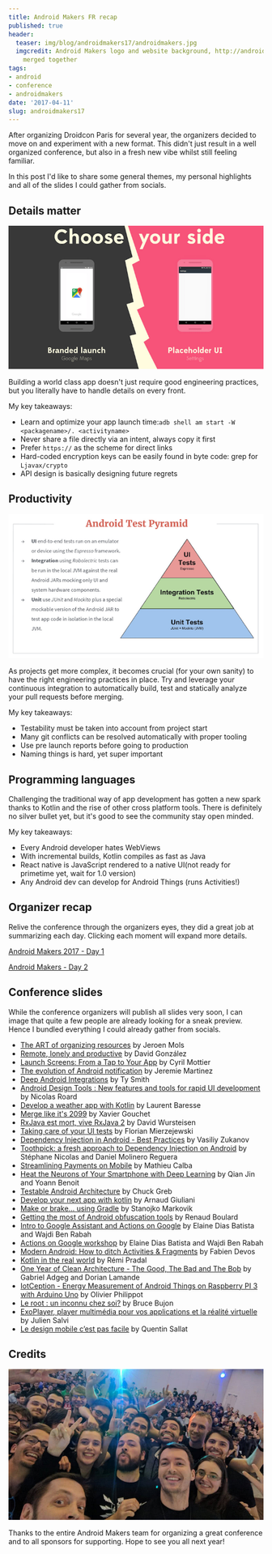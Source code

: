 ```yaml
---
title: Android Makers FR recap
published: true
header:
  teaser: img/blog/androidmakers17/androidmakers.jpg
  imgcredit: Android Makers logo and website background, http://androidmakers.fr/,
    merged together
tags:
- android
- conference
- androidmakers
date: '2017-04-11'
slug: androidmakers17
---
```


After organizing Droidcon Paris for several year, the organizers decided to move on and experiment with a new format. This didn't just result in a well organized conference, but also in a fresh new vibe whilst still feeling familiar.

In this post I'd like to share some general themes, my personal highlights and all of the slides I could gather from socials.

## Details matter
![Make sure your app doesn't launch with a blank screen](launchscreen.png)

Building a world class app doesn't just require good engineering practices, but you literally have to handle details on every front.

My key takeaways:

- Learn and optimize your app launch time:`adb shell am start -W <packagename>/. <activityname>`
- Never share a file directly via an intent, always copy it first
- Prefer `https://` as the scheme for direct links
- Hard-coded encryption keys can be easily found in byte code: grep for `Ljavax/crypto`
- API design is basically designing future regrets

## Productivity
![The Android testing pyramid](testingpyramid.png)

As projects get more complex, it becomes crucial (for your own sanity) to have the right engineering practices in place. Try and leverage your continuous integration to automatically build, test and statically analyze your pull requests before merging.

My key takeaways:

- Testability must be taken into account from project start
- Many git conflicts can be resolved automatically with proper tooling
- Use pre launch reports before going to production
- Naming things is hard, yet super important

## Programming languages
Challenging the traditional way of app development has gotten a new spark thanks to Kotlin and the rise of other cross platform tools. There is definitely no silver bullet yet, but it's good to see the community stay open minded.

My key takeaways:

- Every Android developer hates WebViews
- With incremental builds, Kotlin compiles as fast as Java
- React native is JavaScript rendered to a native UI(not ready for primetime yet, wait for 1.0 version)
- Any Android dev can develop for Android Things (runs Activities!)

## Organizer recap
Relive the conference through the organizers eyes, they did a great job at summarizing each day. Clicking each moment will expand more details.

<a class="twitter-moment" href="https://twitter.com/i/moments/851372466341629952?limit=3">Android Makers 2017 - Day 1</a> <script async src="//platform.twitter.com/widgets.js" charset="utf-8"></script>

<a class="twitter-moment" href="https://twitter.com/i/moments/851650664644194304?limit=3">Android Makers - Day 2</a> <script async src="//platform.twitter.com/widgets.js" charset="utf-8"></script>

## Conference slides
While the conference organizers will publish all slides very soon, I can image that quite a few people are already looking for a sneak preview. Hence I bundled everything I could already gather from socials.

- [The ART of organizing resources](https://speakerdeck.com/jeroenmols/the-art-of-organizing-resources) by Jeroen Mols
- [Remote, lonely and productive](https://speakerdeck.com/malmstein/remote-and-lonely) by David González
- [Launch Screens: From a Tap to Your App](https://speakerdeck.com/cyrilmottier/launch-screens-from-a-tap-to-your-app) by Cyril Mottier
- [The evolution of Android notification](https://speakerdeck.com/jeremiemartinez/the-evolution-of-android-notification) by Jeremie Martinez
- [Deep Android Integrations](https://speakerdeck.com/tysmith/deep-android-integrations) by Ty Smith
- [Android Design Tools : New features and tools for rapid UI development](https://speakerdeck.com/camaelon/android-design-tools-new-features-and-tools-for-rapid-ui-development) by Nicolas Roard
- [Develop a weather app with Kotlin](https://speakerdeck.com/baresse/develop-a-weather-app-with-kotlin-androidmakers-17) by Laurent Baresse
- [Merge like it's 2099](https://speakerdeck.com/xgouchet/merge-like-its-2099-androidmakers-2017) by Xavier Gouchet
- [RxJava est mort, vive RxJava 2](https://speakerdeck.com/dwursteisen/rxjava-est-mort-vive-rxjava-2) by David Wursteisen
- [Taking care of your UI tests](https://speakerdeck.com/florianmski/taking-care-of-your-ui-tests) by Florian Mierzejewski
- [Dependency Injection in Android - Best Practices](https://www.slideshare.net/VasiliyZukanov/dependency-injection-in-android-74836565?trk=v-feed) by Vasiliy Zukanov
- [Toothpick: a fresh approach to Dependency Injection on Android](https://speakerdeck.com/stephanenicolas/toothpick-a-fresh-approach-to-dependency-injection-di-on-android) by Stéphane Nicolas and Daniel Molinero Reguera
- [Streamlining Payments on Mobile](https://speakerdeck.com/mathieu_calba/streamlining-payments-on-mobile) by Mathieu Calba
- [Heat the Neurons of Your Smartphone with Deep Learning](https://speakerdeck.com/jinqian/heat-the-neurons-of-your-smartphone-with-deep-learning) by Qian Jin and Yoann Benoit
- [Testable Android Architecture](https://speakerdeck.com/ecgreb/testable-android-architecture-android-makers-france) by Chuck Greb
- [Develop your next app with kotlin](https://www.slideshare.net/arnaudgiuliani) by Arnaud Giuliani
- [Make or brake… using Gradle](https://speakerdeck.com/smarkovik/make-or-break) by Stanojko Markovik
- [Getting the most of Android obfuscation tools](https://speakerdeck.com/renaudboulard/getting-the-most-of-android-obfuscation-tools) by Renaud Boulard
- [Intro to Google Assistant and Actions on Google](https://speakerdeck.com/elainedb/intro-to-google-assistant-and-actions-on-google) by Elaine Dias Batista and Wajdi Ben Rabah
- [Actions on Google workshop](https://speakerdeck.com/elainedb/actions-on-google-workshop) by Elaine Dias Batista and Wajdi Ben Rabah
- [Modern Android: How to ditch Activities & Fragments](https://docs.google.com/presentation/d/1Ehc6B78kWnX23W1SZvUtpP42LMsSJwdEvD0WIkgACmk/edit#slide=id.p) by Fabien Devos
- [Kotlin in the real world](https://speakerdeck.com/rpradal/kotlin-in-the-real-world) by Rémi Pradal
- [One Year of Clean Architecture - The Good, The Bad and The Bob](https://www.slideshare.net/OCTOTechnology/one-year-of-clean-architecture-the-good-the-bad-and-the-bob) by Gabriel Adgeg and Dorian Lamande
- [IotCeption - Energy Measurement of Android Things on Raspberry PI 3 with Arduino Uno](https://www.slideshare.net/ophilippot/iotception-energy-measurement-of-android-things-on-raspberry-pi-3-with-arduino-uno) by Olivier Philippot
- [Le root : un inconnu chez soi?](https://speakerdeck.com/perfectslayer/le-root-un-inconnu-chez-soi) by Bruce Bujon
- [ExoPlayer, player multimédia pour vos applications et la réalité virtuelle](https://speakerdeck.com/oleur/exoplayer-player-multimedia-pour-les-applications-et-la-realite-virtuelle) by Julien Salvi
- [Le design mobile c’est pas facile](https://www.slideshare.net/aerilys/le-design-mobile-cest-pas-facile-74910698) by Quentin Sallat

## Credits
![The awesome Android makers organizing team](team.jpg)

Thanks to the entire Android Makers team for organizing a great conference and to all sponsors for supporting. Hope to see you all next year!
